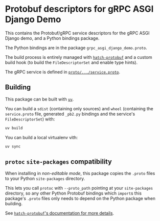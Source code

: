# Protobuf descriptors for gRPC ASGI Django Demo

This contains the Protobuf/gRPC service descriptors for the gRPC ASGI Django
demo, and a Python bindings package.

The Python bindings are in the package `grpc_asgi_django_demo.proto`.

The build process is entirely managed with [`hatch-protobuf`][0] and
a custom build hook (to build the `FileDescriptorSet` and enable type hints).

The gRPC service is defined in [`proto/.../service.proto`][3].

## Building

This package can be built with [`uv`][1].

You can build a `sdist` (containing only sources) and `wheel` (containing the
`service.proto` file, generated `_pb2.py` bindings and the service's
`FileDescriptorSet`) with:

```sh
uv build
```

You can build a local virtualenv vith:

```sh
uv sync
```

## `protoc` `site-packages` compatibility

When installing in _non-editable mode_, this package copies the `.proto` files
to your Python `site-packages` directory.

This lets you call `protoc` with `--proto_path` pointing at your `site-packages`
directory, so any other Python Protobuf bindings which `import`s this package's
`.proto` files only needs to depend on the Python package when building.

See [`hatch-protobuf`'s documentation for more details][2].

[0]: https://github.com/nanoporetech/hatch-protobuf/
[1]: https://docs.astral.sh/uv/
[2]: https://github.com/nanoporetech/hatch-protobuf/blob/main/README.md#import-proto-files-from-site-packages
[3]: ./proto/grpc_asgi_django_demo/proto/v1/service.proto
